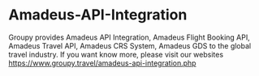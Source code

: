 # Amadeus-API-Integration
Groupy provides Amadeus API Integration, Amadeus Flight Booking API, Amadeus Travel API, Amadeus CRS System, Amadeus GDS to the global travel industry. If you want know more, please visit our websites https://www.groupy.travel/amadeus-api-integration.php 
